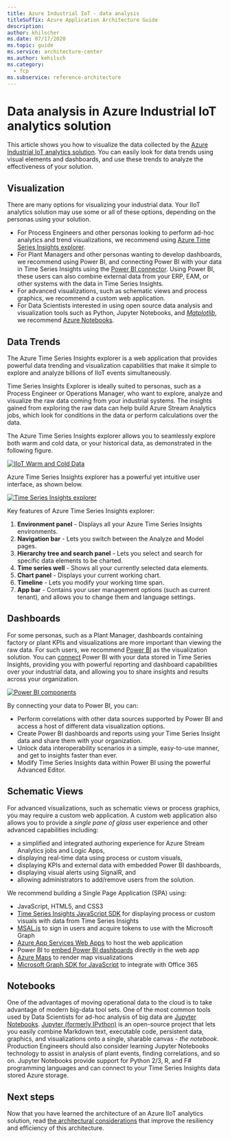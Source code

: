 ```yaml
---
title: Azure Industrial IoT - data analysis
titleSuffix: Azure Application Architecture Guide
description: 
author: khilscher
ms.date: 07/17/2020
ms.topic: guide
ms.service: architecture-center
ms.author: kehilsch
ms.category:
  - fcp
ms.subservice: reference-architecture
---
```


# Data analysis in Azure Industrial IoT analytics solution

This article shows you how to visualize the data collected by the [Azure Industrial IoT analytics solution](./iiot-architecture.md). You can easily look for data trends using visual elements and dashboards, and use these trends to analyze the effectiveness of your solution.

## Visualization

There are many options for visualizing your industrial data. Your IIoT analytics solution may use some or all of these options, depending on the personas using your solution.

- For Process Engineers and other personas looking to perform ad-hoc analytics and trend visualizations, we recommend using [Azure Time Series Insights explorer](https://docs.microsoft.com/azure/time-series-insights/concepts-ux-panels).
- For Plant Managers and other personas wanting to develop dashboards, we recommend using Power BI, and connecting Power BI with your data in Time Series Insights using the [Power BI connector](https://docs.microsoft.com/azure/time-series-insights/concepts-power-bi). Using Power BI, these users can also combine external data from your ERP, EAM, or other systems with the data in Time Series Insights.
- For advanced visualizations, such as schematic views and process graphics, we recommend a custom web application.
- For Data Scientists interested in using open source data analysis and visualization tools such as Python, Jupyter Notebooks, and [*Matplotlib*](https://matplotlib.org/), we recommend [Azure Notebooks](https://notebooks.azure.com/). 

## Data Trends

The Azure Time Series Insights explorer is a web application that provides powerful data trending and visualization capabilities that make it simple to explore and analyze billions of IIoT events simultaneously.

Time Series Insights Explorer is ideally suited to personas, such as a Process Engineer or Operations Manager, who want to explore, analyze and visualize the raw data coming from your industrial systems. The insights gained from exploring the raw data can help build Azure Stream Analytics jobs, which look for conditions in the data or perform calculations over the data.  

The Azure Time Series Insights explorer allows you to seamlessly explore both warm and cold data, or your historical data, as demonstrated in the following figure.

[![IIoT Warm and Cold Data](./images/warm-cold-data.png)](./images/warm-cold-data.png#lightbox)

Azure Time Series Insights explorer has a powerful yet intuitive user interface, as shown below.

[![Time Series Insights explorer](./images/preview-explorer-overview.png)](./images/preview-explorer-overview.png#lightbox)

Key features of Azure Time Series Insights explorer:

1. **Environment panel** - Displays all your Azure Time Series Insights environments.
1. **Navigation bar** - Lets you switch between the Analyze and Model pages.
1. **Hierarchy tree and search panel** - Lets you select and search for specific data elements to be charted.
1. **Time series well** - Shows all your currently selected data elements.
1. **Chart panel** - Displays your current working chart.
1. **Timeline** - Lets you modify your working time span.
1. **App bar** - Contains your user management options (such as current tenant), and allows you to change them and language settings.

## Dashboards

For some personas, such as a Plant Manager, dashboards containing factory or plant KPIs and visualizations are more important than viewing the raw data. For such users, we recommend [Power BI](https://powerbi.microsoft.com/) as the visualization solution. You can [connect](https://docs.microsoft.com/azure/time-series-insights/concepts-power-bi) Power BI with your data stored in Time Series Insights, providing you with powerful reporting and dashboard capabilities over your industrial data, and allowing you to share insights and results across your organization.

[![Power BI components](./images/power-bi-components.png)](./images/power-bi-components.png#lightbox)

By connecting your data to Power BI, you can:

- Perform correlations with other data sources supported by Power BI and access a host of different data visualization options.
- Create Power BI dashboards and reports using your Time Series Insight data and share them with your organization.
- Unlock data interoperability scenarios in a simple, easy-to-use manner, and get to insights faster than ever.
- Modify Time Series Insights data within Power BI using the powerful Advanced Editor.

## Schematic Views

For advanced visualizations, such as schematic views or process graphics, you may require a custom web application. A custom web application also allows you to provide a *single pane of glass* user experience and other advanced capabilities including:

- a simplified and integrated authoring experience for Azure Stream Analytics jobs and Logic Apps,
- displaying real-time data using process or custom visuals,
- displaying KPIs and external data with embedded Power BI dashboards,
- displaying visual alerts using SignalR, and
- allowing administrators to add/remove users from the solution.

We recommend building a Single Page Application (SPA) using:

- JavaScript, HTML5, and CSS3
- [Time Series Insights JavaScript SDK](https://tsiclientsample.azurewebsites.net/) for displaying process or custom visuals with data from Time Series Insights
- [MSAL.js](https://docs.microsoft.com/graph/toolkit/providers/msal) to sign in users and acquire tokens to use with the Microsoft Graph
- [Azure App Services Web Apps](https://azure.microsoft.com/services/app-service/web/) to host the web application
- Power BI to [embed Power BI dashboards](https://docs.microsoft.com/power-bi/collaborate-share/service-embed-secure) directly in the web app
- [Azure Maps](https://docs.microsoft.com/azure/azure-maps/) to render map visualizations
- [Microsoft Graph SDK for JavaScript](https://developer.microsoft.com/graph/blogs/microsoft-graph-sdk-for-javascript-2-0-0/) to integrate with Office 365

## Notebooks

One of the advantages of moving operational data to the cloud is to take advantage of modern big-data tool sets.  One of the most common tools used by Data Scientists for ad-hoc analysis of big data are [Jupyter Notebooks](https://notebooks.azure.com/). [Jupyter (formerly IPython)](https://docs.microsoft.com/azure/notebooks/azure-notebooks-overview) is an open-source project that lets you easily combine Markdown text, executable code, persistent data, graphics, and visualizations onto a single, sharable canvas - *the notebook*. Production Engineers should also consider learning Jupyter Notebooks technology to assist in analysis of plant events, finding correlations, and so on.  Jupyter Notebooks provide support for Python 2/3, R, and F# programming languages and can connect to your Time Series Insights data stored Azure storage.

## Next steps

Now that you have learned the architecture of an Azure IIoT analytics solution, read [the architectural considerations](./iiot-considerations.md) that improve the resiliency and efficiency of this architecture.
